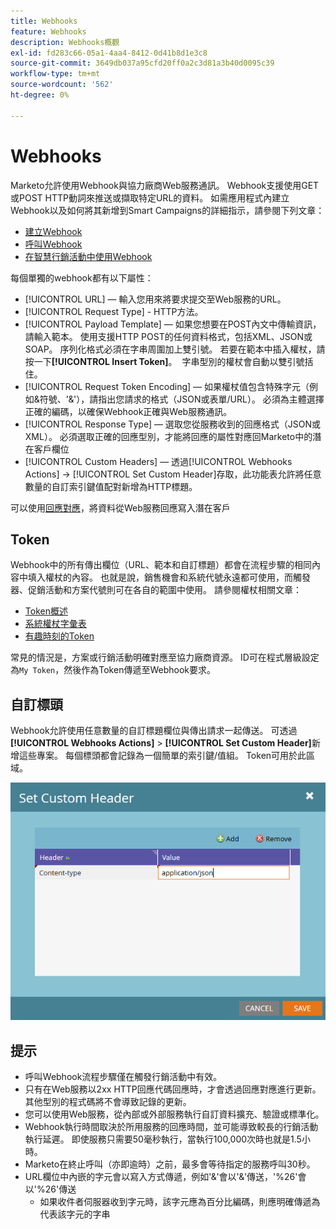 ```yaml
---
title: Webhooks
feature: Webhooks
description: Webhooks概觀
exl-id: fd283c66-05a1-4aa4-8412-0d41b8d1e3c8
source-git-commit: 3649db037a95cfd20ff0a2c3d81a3b40d0095c39
workflow-type: tm+mt
source-wordcount: '562'
ht-degree: 0%

---
```


# Webhooks

Marketo允許使用Webhook與協力廠商Web服務通訊。 Webhook支援使用GET或POST HTTP動詞來推送或擷取特定URL的資料。 如需應用程式內建立Webhook以及如何將其新增到Smart Campaigns的詳細指示，請參閱下列文章：

- [建立Webhook](https://experienceleague.adobe.com/zh-hant/docs/marketo/using/product-docs/administration/additional-integrations/create-a-webhook)
- [呼叫Webhook](https://experienceleague.adobe.com/zh-hant/docs/marketo/using/product-docs/core-marketo-concepts/smart-campaigns/flow-actions/call-webhook)
- [在智慧行銷活動中使用Webhook](https://experienceleague.adobe.com/zh-hant/docs/marketo/using/product-docs/core-marketo-concepts/smart-campaigns/flow-actions/use-a-webhook-in-a-smart-campaign)

每個單獨的webhook都有以下屬性：

- [!UICONTROL URL] — 輸入您用來將要求提交至Web服務的URL。
- [!UICONTROL Request Type] - HTTP方法。
- [!UICONTROL Payload Template] — 如果您想要在POST內文中傳輸資訊，請輸入範本。 使用支援HTTP POST的任何資料格式，包括XML、JSON或SOAP。 序列化格式必須在字串周圍加上雙引號。 若要在範本中插入權杖，請按一下&#x200B;**[!UICONTROL Insert Token]**。  字串型別的權杖會自動以雙引號括住。
- [!UICONTROL Request Token Encoding] — 如果權杖值包含特殊字元（例如&amp;符號、&#39;&amp;&#39;），請指出您請求的格式（JSON或表單/URL）。 必須為主體選擇正確的編碼，以確保Webhook正確與Web服務通訊。
- [!UICONTROL Response Type] — 選取您從服務收到的回應格式（JSON或XML）。 必須選取正確的回應型別，才能將回應的屬性對應回Marketo中的潛在客戶欄位
- [!UICONTROL Custom Headers] — 透過[!UICONTROL Webhooks Actions] -> [!UICONTROL Set Custom Header]存取，此功能表允許將任意數量的自訂索引鍵值配對新增為HTTP標題。

可以使用[回應對應](response-mappings.md)，將資料從Web服務回應寫入潛在客戶

## Token

Webhook中的所有傳出欄位（URL、範本和自訂標題）都會在流程步驟的相同內容中填入權杖的內容。 也就是說，銷售機會和系統代號永遠都可使用，而觸發器、促銷活動和方案代號則可在各自的範圍中使用。 請參閱權杖相關文章：

- [Token概述](https://experienceleague.adobe.com/zh-hant/docs/marketo/using/product-docs/demand-generation/landing-pages/personalizing-landing-pages/tokens-overview)
- [系統權杖字彙表](https://experienceleague.adobe.com/zh-hant/docs/marketo/using/product-docs/email-marketing/general/using-tokens/system-tokens-glossary)
- [有趣時刻的Token](https://experienceleague.adobe.com/zh-hant/docs/marketo/using/product-docs/marketo-sales-insight/msi-for-salesforce/features/tabs-in-the-msi-panel/interesting-moments/trigger-tokens-for-interesting-moments)

常見的情況是，方案或行銷活動明確對應至協力廠商資源。 ID可在程式層級設定為`My Token`，然後作為Token傳遞至Webhook要求。

## 自訂標頭

Webhook允許使用任意數量的自訂標題欄位與傳出請求一起傳送。 可透過&#x200B;**[!UICONTROL Webhooks Actions]** > **[!UICONTROL Set Custom Header]**&#x200B;新增這些專案。 每個標頭都會記錄為一個簡單的索引鍵/值組。 Token可用於此區域。

![自訂標頭](assets/custom-headers.png)

## 提示

- 呼叫Webhook流程步驟僅在觸發行銷活動中有效。
- 只有在Web服務以2xx HTTP回應代碼回應時，才會透過回應對應進行更新。 其他型別的程式碼將不會導致記錄的更新。
- 您可以使用Web服務，從內部或外部服務執行自訂資料擴充、驗證或標準化。
- Webhook執行時間取決於所用服務的回應時間，並可能導致較長的行銷活動執行延遲。 即使服務只需要50毫秒執行，當執行100,000次時也就是1.5小時。
- Marketo在終止呼叫（亦即逾時）之前，最多會等待指定的服務呼叫30秒。
- URL欄位中內嵌的字元會以寫入方式傳遞，例如&#39;&amp;&#39;會以&#39;&amp;&#39;傳送，&#39;%26&#39;會以&#39;%26&#39;傳送
   - 如果收件者伺服器收到字元時，該字元應為百分比編碼，則應明確傳遞為代表該字元的字串
